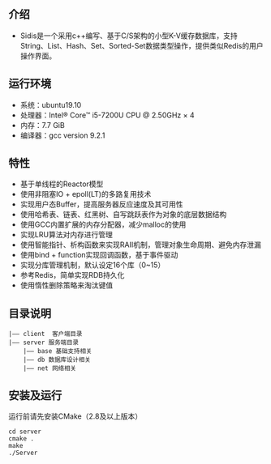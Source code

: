 ## 介绍
- Sidis是一个采用c++编写、基于C/S架构的小型K-V缓存数据库，支持String、List、Hash、Set、Sorted-Set数据类型操作，提供类似Redis的用户操作界面。
## 运行环境
- 系统：ubuntu19.10
- 处理器：Intel® Core™ i5-7200U CPU @ 2.50GHz × 4
- 内存：7.7 GiB
- 编译器：gcc version 9.2.1
## 特性
- 基于单线程的Reactor模型
- 使用非阻塞IO + epoll(LT)的多路复用技术
- 实现用户态Buffer，提高服务器反应速度及其可用性
- 使用哈希表、链表、红黑树、自写跳跃表作为对象的底层数据结构
- 使用GCC内置扩展的内存分配器，减少malloc的使用
- 实现LRU算法对内存进行管理
- 使用智能指针、析构函数来实现RAII机制，管理对象生命周期、避免内存泄漏
- 使用bind + function实现回调函数，基于事件驱动
- 实现分库管理机制，默认设定16个库（0~15）
- 参考Redis，简单实现RDB持久化
- 使用惰性删除策略来淘汰键值
## 目录说明
```
|—— client	客户端目录
|—— server 服务端目录
	|—— base 基础支持相关
	|—— db 数据库设计相关
	|—— net 网络相关
```
## 安装及运行
运行前请先安装CMake（2.8及以上版本）
```
cd server
cmake .
make
./Server
```
